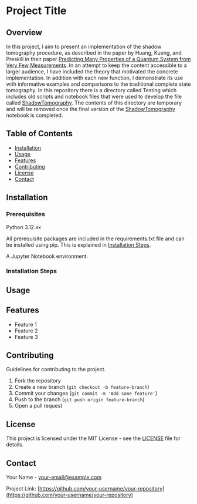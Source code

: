 # Project Title

## Overview

In this project, I aim to present an implementation of the shadow tomography procedure, as described in the paper by Huang, Kueng, and Preskill in their paper [Predicting Many Properties of a Quantum System from Very Few Measurements](https://arxiv.org/pdf/2002.08953). In an attempt to keep the content accessible to a larger audience, I have included the theory that motivated the concrete implementation. In addition with each new function, I demonstrate its use with informative examples and comparisons to the traditional complete state tomography. In this repository there is a directory called Testing which includes old scripts and notebook files that were used to develop the file called [ShadowTomography](ShadowTomography.ipynb). The contents of this directory are temporary and will be removed once the final version of the [ShadowTomography](ShadowTomography.ipynb) notebook is completed. 

## Table of Contents

- [Installation](#installation)
- [Usage](#usage)
- [Features](#features)
- [Contributing](#contributing)
- [License](#license)
- [Contact](#contact)

## Installation

### Prerequisites

Python 3.12.xx

All prerequisite packages are included in the requirements.txt file and can be installed using pip. This is explained in [Installation Steps](#installation-steps).

A Jupyter Notebook environment.

### Installation Steps



## Usage



## Features

- Feature 1
- Feature 2
- Feature 3

## Contributing

Guidelines for contributing to the project.

1. Fork the repository
2. Create a new branch (`git checkout -b feature-branch`)
3. Commit your changes (`git commit -m 'Add some feature'`)
4. Push to the branch (`git push origin feature-branch`)
5. Open a pull request

## License

This project is licensed under the MIT License - see the [LICENSE](LICENSE) file for details.

## Contact

Your Name - [your-email@example.com](mailto:your-email@example.com)

Project Link: [https://github.com/your-username/your-repository](https://github.com/your-username/your-repository)
